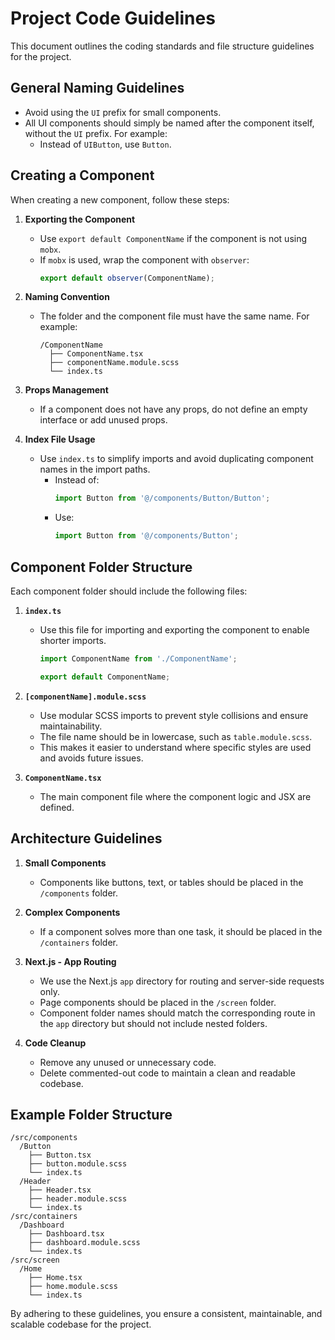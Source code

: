 # Project Code Guidelines

This document outlines the coding standards and file structure guidelines for the project.

## General Naming Guidelines

- Avoid using the `UI` prefix for small components.
- All UI components should simply be named after the component itself, without the `UI` prefix.
  For example:
    - Instead of `UIButton`, use `Button`.

## Creating a Component

When creating a new component, follow these steps:

1. **Exporting the Component**
    - Use `export default ComponentName` if the component is not using `mobx`.
    - If `mobx` is used, wrap the component with `observer`:
      ```typescript
      export default observer(ComponentName);
      ```

2. **Naming Convention**
    - The folder and the component file must have the same name. For example:
      ```
      /ComponentName
        ├── ComponentName.tsx
        ├── componentName.module.scss
        └── index.ts
      ```

3. **Props Management**
    - If a component does not have any props, do not define an empty interface or add unused props.

4. **Index File Usage**
    - Use `index.ts` to simplify imports and avoid duplicating component names in the import paths.
        - Instead of:
          ```typescript
          import Button from '@/components/Button/Button';
          ```
        - Use:
          ```typescript
          import Button from '@/components/Button';
          ```

## Component Folder Structure

Each component folder should include the following files:

1. **`index.ts`**
    - Use this file for importing and exporting the component to enable shorter imports.
      ```typescript
      import ComponentName from './ComponentName';
      
      export default ComponentName;
      ```

2. **`[componentName].module.scss`**
    - Use modular SCSS imports to prevent style collisions and ensure maintainability.
    - The file name should be in lowercase, such as `table.module.scss`.
    - This makes it easier to understand where specific styles are used and avoids future issues.

3. **`ComponentName.tsx`**
    - The main component file where the component logic and JSX are defined.

## Architecture Guidelines

1. **Small Components**
    - Components like buttons, text, or tables should be placed in the `/components` folder.

2. **Complex Components**
    - If a component solves more than one task, it should be placed in the `/containers` folder.

3. **Next.js - App Routing**
    - We use the Next.js `app` directory for routing and server-side requests only.
    - Page components should be placed in the `/screen` folder.
    - Component folder names should match the corresponding route in the `app` directory but should not include nested folders.

4. **Code Cleanup**
    - Remove any unused or unnecessary code.
    - Delete commented-out code to maintain a clean and readable codebase.

## Example Folder Structure

```
/src/components
  /Button
    ├── Button.tsx
    ├── button.module.scss
    └── index.ts
  /Header
    ├── Header.tsx
    ├── header.module.scss
    └── index.ts
/src/containers
  /Dashboard
    ├── Dashboard.tsx
    ├── dashboard.module.scss
    └── index.ts
/src/screen
  /Home
    ├── Home.tsx
    ├── home.module.scss
    └── index.ts
```

By adhering to these guidelines, you ensure a consistent, maintainable, and scalable codebase for the project.